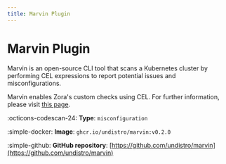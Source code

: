```yaml
---
title: Marvin Plugin 
---
```


# Marvin Plugin

Marvin is an open-source CLI tool that scans a Kubernetes cluster by performing CEL expressions 
to report potential issues and misconfigurations.

Marvin enables Zora's custom checks using CEL. For further information, please visit [this page](../configuration/custom-checks.md).

:octicons-codescan-24: **Type**: `misconfiguration`

:simple-docker: **Image**: `ghcr.io/undistro/marvin:v0.2.0`

:simple-github: **GitHub repository**: [https://github.com/undistro/marvin](https://github.com/undistro/marvin)
